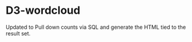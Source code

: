 D3-wordcloud
============

Updated to Pull down counts via SQL and generate the HTML tied to the result set. 
